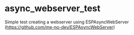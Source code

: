 # async_webserver_test
 Simple test creating a webserver using ESPAsyncWebServer (https://github.com/me-no-dev/ESPAsyncWebServer)
